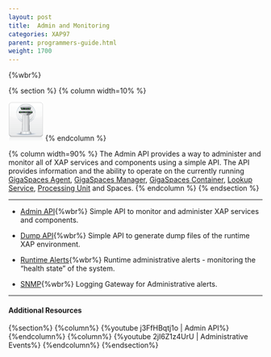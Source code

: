 ```yaml
---
layout: post
title:  Admin and Monitoring
categories: XAP97
parent: programmers-guide.html
weight: 1700
---
```



{%wbr%}


{% section %}
{% column  width=10% %}

![space-document.png](/attachment_files/subject/MonitoringAndManagement.png)
{% endcolumn %}

{% column width=90% %}
The Admin API provides a way to administer and monitor all of XAP services and components using a simple API. The API provides information and the ability to operate on the currently running [GigaSpaces Agent](/product_overview/service-grid.html#gsa), [GigaSpaces Manager](/product_overview/service-grid.html#gsm), [GigaSpaces Container](/product_overview/service-grid.html#gsc), [Lookup Service](/product_overview/service-grid.html#lus), [Processing Unit](./packaging-and-deployment.html) and Spaces.
{% endcolumn %}
{% endsection %}

<hr/>

- [Admin API](./administration-and-monitoring-api.html){%wbr%}
Simple API to monitor and administer XAP services and components.

- [Dump API](./dump.html){%wbr%}
Simple API to generate dump files of the runtime XAP environment.

- [Runtime Alerts](./administrative-alerts.html){%wbr%}
Runtime administrative alerts - monitoring the “health state” of the system.

- [SNMP](./snmp-connectivity-via-alert-logging-gateway.html){%wbr%}
Logging Gateway for Administrative alerts.


<hr/>

#### Additional Resources

{%section%}
{%column%}
{%youtube j3FfHBqtj1o | Admin API%}
{%endcolumn%}
{%column%}
{%youtube 2jI6Z1z4UrU | Administrative Events%}
{%endcolumn%}
{%endsection%}
